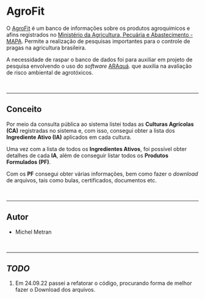 # AgroFit

O [AgroFit](https://agrofit.agricultura.gov.br/) é um banco de informações sobre os produtos agroquímicos e afins registrados no [Ministério da Agricultura, Pecuária e Abastecimento - MAPA](https://www.gov.br/agricultura/pt-br). Permite a realização de pesquisas importantes para o controle de pragas na agricultura brasileira.

A necessidade de raspar o banco de dados foi para auxiliar em projeto de pesquisa envolvendo o uso do _software_ [ARAquá](https://www.embrapa.br/busca-de-solucoes-tecnologicas/-/produto-servico/2024/araqua---avaliacao-de-risco-ambiental-de-agrotoxico). que auxilia na avaliação de risco ambiental de agrotóxicos.

<br>

---

## Conceito

Por meio da consulta pública ao sistema listei todas as **Culturas Agrícolas (CA)** registradas no sistema e, com isso, consegui obter a lista dos **Ingrediente Ativo (IA)** aplicados em cada cultura.

Uma vez com a lista de todos os **Ingredientes Ativos**, foi possível obter detalhes de cada **IA**, além de conseguir listar todos os **Produtos Formulados (PF)**.

Com os **PF** consegui obter várias informações, bem como fazer o _download_ de arquivos, tais como bulas, certificados, documentos etc.

<br>

---

## Autor

- Michel Metran

<br>

---

## _TODO_

1. Em 24.09.22 passei a refatorar o código, procurando forma de melhor fazer o Download dos arquivos.
